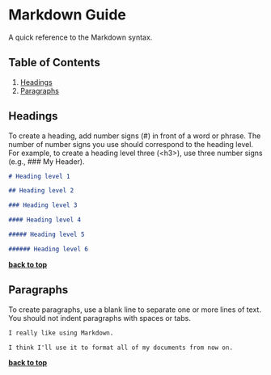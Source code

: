 # Markdown Guide
A quick reference to the Markdown syntax.

## Table of Contents

  1. [Headings](#headings)
  1. [Paragraphs](#paragraphs)

## Headings
To create a heading, add number signs (#) in front of a word or phrase. The number of number signs you use
should correspond to the heading level. For example, to create a heading level three (&lt;h3&gt;), use three
number signs (e.g., ### My Header).

```markdown
# Heading level 1
```

```markdown
## Heading level 2
```

```markdown
### Heading level 3
```

```markdown
#### Heading level 4
```

```markdown
##### Heading level 5
```

```markdown
###### Heading level 6
```

**[back to top](#)**

## Paragraphs
To create paragraphs, use a blank line to separate one or more lines of text. You should not indent paragraphs
with spaces or tabs.

```markdown
I really like using Markdown.

I think I'll use it to format all of my documents from now on.
```

**[back to top](#)**
